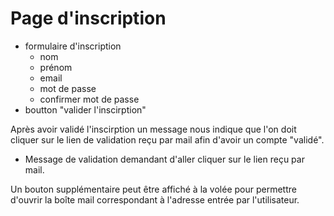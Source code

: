 # Page d'inscription

- formulaire d'inscription
  - nom
  - prénom
  - email
  - mot de passe
  - confirmer mot de passe
- boutton "valider l'inscirption"

Après avoir validé l'inscirption un message nous indique que l'on doit cliquer sur le lien de validation reçu par mail afin d'avoir un compte "validé".

- Message de validation demandant d'aller cliquer sur le lien reçu par mail.

Un bouton supplémentaire peut être affiché à la volée pour permettre d'ouvrir la boîte mail correspondant à l'adresse entrée par l'utilisateur.
